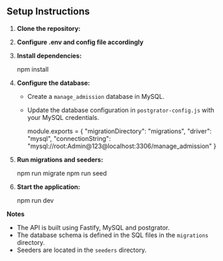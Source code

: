 ## Setup Instructions

1.  **Clone the repository:**

2. **Configure .env and config file accordingly**

3.  **Install dependencies:**

   
    npm install
  

4.  **Configure the database:**

    *   Create a `manage_admission` database in MySQL.
    *   Update the database configuration in `postgrator-config.js` with your MySQL credentials.

       
        module.exports = {
          "migrationDirectory": "migrations",
          "driver": "mysql",
          "connectionString": "mysql://root:Admin@123@localhost:3306/manage_admission"
        }
      

5.  **Run migrations and seeders:**

    
    npm run migrate
    npm run seed
  

6.  **Start the application:**

    
    npm run dev
    

**Notes**

*   The API is built using Fastify, MySQL and postgrator.
*   The database schema is defined in the SQL files in the `migrations` directory.
*   Seeders are located in the `seeders` directory.

